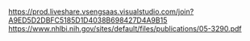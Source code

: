 https://prod.liveshare.vsengsaas.visualstudio.com/join?A9ED5D2DBFC5185D1D4038B698427D4A9B15
https://www.nhlbi.nih.gov/sites/default/files/publications/05-3290.pdf
